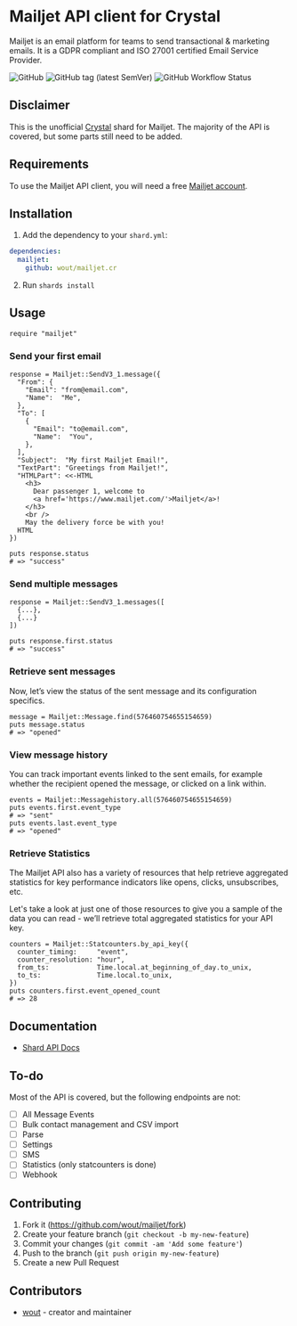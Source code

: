 # Mailjet API client for Crystal

Mailjet is an email platform for teams to send transactional & marketing emails.
It is a GDPR compliant and ISO 27001 certified Email Service Provider.

![GitHub](https://img.shields.io/github/license/wout/mollie.cr)
![GitHub tag (latest SemVer)](https://img.shields.io/github/v/tag/wout/mailjet.cr)
![GitHub Workflow Status](https://img.shields.io/github/actions/workflow/status/wout/mailjet.cr/ci.yml?branch=master)

## Disclaimer

This is the unofficial [Crystal](https://crystal-lang.org/) shard for Mailjet.
The majority of the API is covered, but some parts still need to be added.

## Requirements

To use the Mailjet API client, you will need a free
[Mailjet account](https://app.mailjet.com/signup).

## Installation

1. Add the dependency to your `shard.yml`:

```yaml
dependencies:
  mailjet:
    github: wout/mailjet.cr
```

2. Run `shards install`

## Usage

```crystal
require "mailjet"
```

### Send your first email

```crystal
response = Mailjet::SendV3_1.message({
  "From": {
    "Email": "from@email.com",
    "Name":  "Me",
  },
  "To": [
    {
      "Email": "to@email.com",
      "Name":  "You",
    },
  ],
  "Subject":  "My first Mailjet Email!",
  "TextPart": "Greetings from Mailjet!",
  "HTMLPart": <<-HTML
    <h3>
      Dear passenger 1, welcome to
      <a href='https://www.mailjet.com/'>Mailjet</a>!
    </h3>
    <br />
    May the delivery force be with you!
  HTML
})

puts response.status
# => "success"
```

### Send multiple messages

```crystal
response = Mailjet::SendV3_1.messages([
  {...},
  {...}
])

puts response.first.status
# => "success"
```

### Retrieve sent messages

Now, let’s view the status of the sent message and its configuration specifics.

```crystal
message = Mailjet::Message.find(576460754655154659)
puts message.status
# => "opened"
```

### View message history

You can track important events linked to the sent emails, for example whether
the recipient opened the message, or clicked on a link within.

```crystal
events = Mailjet::Messagehistory.all(576460754655154659)
puts events.first.event_type
# => "sent"
puts events.last.event_type
# => "opened"
```

### Retrieve Statistics

The Mailjet API also has a variety of resources that help retrieve aggregated
statistics for key performance indicators like opens, clicks, unsubscribes, etc.

Let's take a look at just one of those resources to give you a sample of the
data you can read - we’ll retrieve total aggregated statistics for your API key.

```crystal
counters = Mailjet::Statcounters.by_api_key({
  counter_timing:     "event",
  counter_resolution: "hour",
  from_ts:            Time.local.at_beginning_of_day.to_unix,
  to_ts:              Time.local.to_unix,
})
puts counters.first.event_opened_count
# => 28
```

## Documentation

- [Shard API Docs](https://wout.github.io/mailjet.cr/)

## To-do

Most of the API is covered, but the following endpoints are not:

- [ ] All Message Events
- [ ] Bulk contact management and CSV import
- [ ] Parse
- [ ] Settings
- [ ] SMS
- [ ] Statistics (only statcounters is done)
- [ ] Webhook

## Contributing

1. Fork it (<https://github.com/wout/mailjet/fork>)
2. Create your feature branch (`git checkout -b my-new-feature`)
3. Commit your changes (`git commit -am 'Add some feature'`)
4. Push to the branch (`git push origin my-new-feature`)
5. Create a new Pull Request

## Contributors

- [wout](https://github.com/wout) - creator and maintainer
